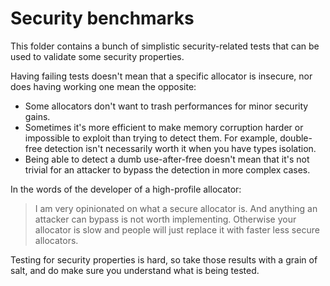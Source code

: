 # Security benchmarks

This folder contains a bunch of simplistic security-related tests
that can be used to validate some security properties.

Having failing tests doesn't mean that a specific allocator is insecure,
nor does having working one mean the opposite:

- Some allocators don't want to trash performances for minor security gains.
- Sometimes it's more efficient to make memory corruption harder or impossible
  to exploit than trying to detect them. For example, double-free detection
  isn't necessarily worth it when you have types isolation.
- Being able to detect a dumb use-after-free doesn't mean that it's not trivial
  for an attacker to bypass the detection in more complex cases.

In the words of the developer of a high-profile allocator:

> I am very opinionated on what a secure allocator is. And anything an attacker
can bypass is not worth implementing. Otherwise your allocator is slow and
people will just replace it with faster less secure allocators.

Testing for security properties is hard, so take those results with a grain of
salt, and do make sure you understand what is being tested.
